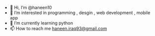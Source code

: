 - 👋 Hi, I’m @haneen10
- 👀 I’m interested in programming  , desgin , web development  , mobile app
- 🌱 I’m currently learning python
- 📫 How to reach me haneen.iraq93@gmail.com

<!---
haneen10/haneen10 is a ✨ special ✨ repository because its `README.md` (this file) appears on your GitHub profile.
You can click the Preview link to take a look at your changes.
--->
